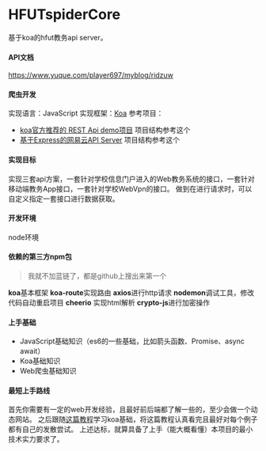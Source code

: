 



# HFUTspiderCore

基于koa的hfut教务api server。

#### API文档
https://www.yuque.com/player697/myblog/ridzuw

#### 爬虫开发
实现语言：JavaScript
实现框架：[Koa](https://koa.bootcss.com/)
参考项目：

- [koa官方推荐的 REST Api demo项目](https://github.com/hemanth/koa-rest)   项目结构参考这个
- [基于Express的网易云API Server](https://github.com/Binaryify/NeteaseCloudMusicApi)   项目结构参考这个



#### 实现目标
实现三套api方案，一套针对学校信息门户进入的Web教务系统的接口，一套针对移动端教务App接口，一套针对学校WebVpn的接口。
做到在进行请求时，可以自定义指定一套接口进行数据获取。


#### 开发环境
node环境


#### 依赖的第三方npm包
> 我就不加蓝链了，都是github上搜出来第一个

**koa**基本框架
**koa-route**实现路由
**axios**进行http请求
**nodemon**调试工具，修改代码自动重启项目
**cheerio**  实现html解析
**crypto-js**进行加密操作


#### 上手基础

- JavaScript基础知识（es6的一些基础，比如箭头函数、Promise、async await）
- Koa基础知识
- Web爬虫基础知识


#### 最短上手路线
首先你需要有一定的web开发经验，且最好前后端都了解一些的，至少会做一个动态网站。
之后跟随[这篇教程](http://www.ruanyifeng.com/blog/2017/08/koa.html?bsh_bid=1983230339)学习koa基础，将这篇教程认真看完且最好对每个例子都有自己的发散尝试。
上述达标，就算具备了上手（能大概看懂）本项目的最小技术实力要求了。


